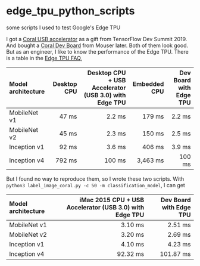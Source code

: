 # edge_tpu_python_scripts
some scripts I used to test Google's Edge TPU

I got a [Coral USB accelerator](https://coral.withgoogle.com/products/accelerator/) as a gift from TensorFlow Dev Summit 2019. And bought a [Coral Dev Board](https://coral.withgoogle.com/products/dev-board/) from Mouser later. Both of them look good. But as an engineer, I like to know the performance of the Edge TPU. There is a table in the [Edge TPU FAQ](https://coral.withgoogle.com/tutorials/edgetpu-faq/),

|Model architecture | Desktop CPU |	Desktop CPU + USB Accelerator (USB 3.0) with Edge TPU	| Embedded CPU | Dev Board with Edge TPU |
|:------------------|------------:| -----------------------------------------------------:|-------------:|------------------------:|
|MobileNet v1	|47 ms	| 2.2 ms	| 179 ms	|2.2 ms|
|MobileNet v2	|45 ms	| 2.3 ms	| 150 ms	|2.5 ms|
|Inception v1	|92 ms	| 3.6 ms	| 406 ms	|3.9 ms|
|Inception v4	|792 ms	| 100 ms	|3,463 ms	|100 ms|


But I found no way to reproduce them, so I wrote these two scripts. With `python3 label_image_coral.py -c 50 -m classification_model`, I can get

|Model architecture | 	iMac 2015 CPU + USB Accelerator (USB 3.0) with Edge TPU	| Dev Board with Edge TPU |
|:------------------|------------------------:|------------------------:|
|MobileNet v1	| 3.10 ms|2.51 ms|
|MobileNet v2	| 3.20 ms|2.69 ms|
|Inception v1	| 4.10 ms|4.23 ms|
|Inception v4	| 92.32 ms|101.87 ms|

